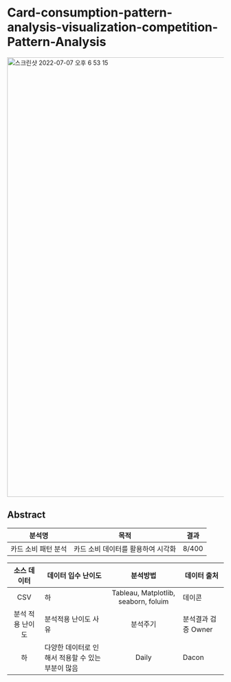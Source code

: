 # Card-consumption-pattern-analysis-visualization-competition-Pattern-Analysis


<img width="1022" alt="스크린샷 2022-07-07 오후 6 53 15" src="https://user-images.githubusercontent.com/86671456/177746031-f0150503-fa5d-403e-bb29-c76d5a511ed1.png">

## Abstract

| 분석명 |목적|결과|
|:-----:|----------|-----|
|카드 소비 패턴 분석| 카드 소비 데이터를 활용하여 시각화|8/400|

|  소스 데이터 |     데이터 입수 난이도    |      분석방법     |데이터 출처|
|:------------------:| -----|:---------------:|-----------|
|CSV|하 |Tableau, Matplotlib, seaborn, foluim |데이콘|
|  분석 적용 난이도  |     분석적용 난이도 사유    |      분석주기     | 분석결과 검증 Owner|
|하| 다양한 데이터로 인해서 적용할 수 있는 부분이 많음|Daily|Dacon |

